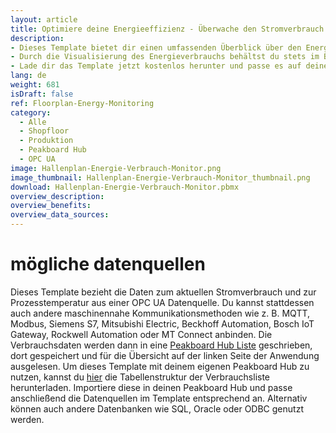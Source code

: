```yaml
---
layout: article
title: Optimiere deine Energieeffizienz - Überwache den Stromverbrauch und die Prozesstemperatur in Echtzeit
description: 
- Dieses Template bietet dir einen umfassenden Überblick über den Energieverbrauch in deiner Produktionshalle. Es zeigt den Energieverbrauch einzelner Anlagen sowie die Prozesstemperatur bei ausgewählten Maschinen an. Zur weiteren Analyse erhältst du in Echtzeit genaue Informationen über den Gesamtverbrauch des aktuellen Tages und des laufenden Monats sowie die Änderung im Vergleich zum vorherigen Monat.
- Durch die Visualisierung des Energieverbrauchs behältst du stets im Blick, wie viel Energie jede Anlage verbraucht. Dies hilft dir nicht nur dabei, deine Mitarbeiter für einen sparsamen Umgang mit Strom zu sensibilisieren, sondern ermöglicht es dir auch, Maßnahmen zur Energieeinsparung zu ergreifen. Du hast jetzt die Möglichkeit die Maschineneinstellungen gezielter anzupassen, um Energieverschwendung zu vermeiden. Mit diesem Dashboard kannst du nicht nur Kosten senken, sondern auch einen Beitrag zum Umweltschutz leisten, indem du deinen Energieverbrauch optimierst und nachhaltige Produktionspraktiken förderst.
- Lade dir das Template jetzt kostenlos herunter und passe es auf deine individuellen Bedürfnisse an. Für eine noch bessere Anpassbarkeit haben wir alle benötigten Scripte mit unserem Low-Code-Editor und Building Blocks umgesetzt.
lang: de
weight: 681
isDraft: false
ref: Floorplan-Energy-Monitoring
category:
  - Alle
  - Shopfloor
  - Produktion
  - Peakboard Hub
  - OPC UA
image: Hallenplan-Energie-Verbrauch-Monitor.png
image_thumbnail: Hallenplan-Energie-Verbrauch-Monitor_thumbnail.png
download: Hallenplan-Energie-Verbrauch-Monitor.pbmx
overview_description:
overview_benefits:
overview_data_sources:
---
```

# mögliche datenquellen
Dieses Template bezieht die Daten zum aktuellen Stromverbrauch und zur Prozesstemperatur aus einer OPC UA Datenquelle. Du kannst stattdessen auch andere maschinennahe Kommunikationsmethoden wie z. B. MQTT, Modbus, Siemens S7, Mitsubishi Electric, Beckhoff Automation, Bosch IoT Gateway, Rockwell Automation oder MT Connect anbinden. Die Verbrauchsdaten werden dann in eine <a href="https://peakboard.com/produkt/peakboard-hub/<" class="inline">Peakboard Hub Liste</a> geschrieben, dort gespeichert und für die Übersicht auf der linken Seite der Anwendung ausgelesen. Um dieses Template mit deinem eigenen Peakboard Hub zu nutzen, kannst du <a href="Consumption.txt" class="inline" download>hier</a> die Tabellenstruktur der Verbrauchsliste herunterladen. Importiere diese in deinen Peakboard Hub und passe anschließend die Datenquellen im Template entsprechend an. Alternativ können auch andere Datenbanken wie SQL, Oracle oder ODBC genutzt werden.